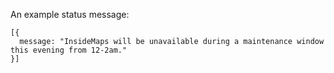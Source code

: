 An example status message:

    [{
      message: "InsideMaps will be unavailable during a maintenance window this evening from 12-2am."
    }]
